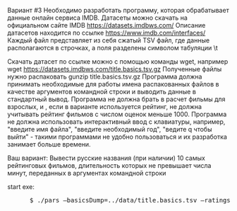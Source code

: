 Вариант #3
Необходимо разработать программу, которая обрабатывает данные онлайн сервиса IMDB.
Датасеты можно скачать на официальном сайте IMDB https://datasets.imdbws.com/
Описание датасетов находится по ссылке https://www.imdb.com/interfaces/
Каждый файл представляет из себя сжатый TSV файл, где данные располагаются в строчках, а поля разделены символом табуляции \t

Скачать датасет по ссылке можно с помощью команды wget, например
wget https://datasets.imdbws.com/title.basics.tsv.gz
Полученные файлы нужно распаковать
gunzip title.basics.tsv.gz
Программа должна принимать необходимые для работы имена распакованных файлов в качестве аргументов командной строки и выводить данные в стандартный вывод.
Программа не должна брать в расчет фильмы для взрослых, и , если в варианте используется рейтинг, не должна учитывать рейтинг фильмов с числом оценок меньше 1000.
Программа не должна использовать интерактивный ввод с клавиатуры, например, "введите имя файла", "введите необходимый год", "ведите q чтобы выйти" - такими программами не удобно пользоваться и их разработка занимает больше времени.

Ваш вариант:
Вывести русские названия (при наличии) 10 самых рейтинговых фильмов, длительность которых не превышает числа минут, переданных в аргументах командной строки


start exe:
<pre>      $ ./pars —basicsDump=../data/title.basics.tsv —ratingsDump=../data/title.ratings.tsv —akasDump=../data/title.akas.tsv —numMin=60 </pre>
